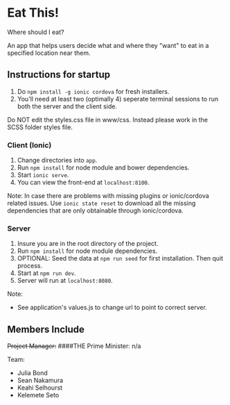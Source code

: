 # Eat This!
Where should I eat?

An app that helps users decide what and where they "want" to eat in a specified location near them.

## Instructions for startup

1. Do `npm install -g ionic cordova` for fresh installers.
1. You'll need at least two (optimally 4) seperate terminal sessions to run both the server and the client side.

Do NOT edit the styles.css file in www/css. Instead please work in the SCSS folder styles file. 

### Client (Ionic)
1. Change directories into `app`.
1. Run `npm install` for node module and bower dependencies.
1. Start `ionic serve`.
1. You can view the front-end at `localhost:8100`.

Note: In case there are problems with missing plugins or ionic/cordova related issues. Use `ionic state reset` to download all the missing dependencies that are only obtainable through ionic/cordova.

### Server
1. Insure you are in the root directory of the project.
1. Run `npm install` for node module dependencies.
  2. OPTIONAL: Seed the data at `npm run seed` for first installation. Then quit process.
1. Start at `npm run dev`.
1. Server will run at `localhost:8080`.

Note: 

- See application's values.js to change url to point to correct server. 

## Members Include

~~Project Manager:~~
####THE Prime Minister: n/a

Team:
  - Julia Bond
  - Sean Nakamura
  - Keahi Selhourst
  - Kelemete Seto
